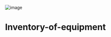 ![image](https://github.com/user-attachments/assets/b616c802-e491-4478-978c-167b71c351d3)
# Inventory-of-equipment
